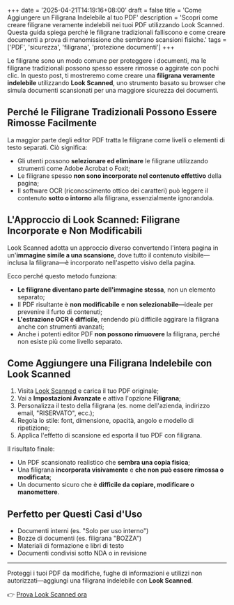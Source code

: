 +++
date = '2025-04-21T14:19:16+08:00'
draft = false
title = 'Come Aggiungere un Filigrana Indelebile al tuo PDF'
description = 'Scopri come creare filigrane veramente indelebili nei tuoi PDF utilizzando Look Scanned. Questa guida spiega perché le filigrane tradizionali falliscono e come creare documenti a prova di manomissione che sembrano scansioni fisiche.'
tags = ['PDF', 'sicurezza', 'filigrana', 'protezione documenti']
+++

Le filigrane sono un modo comune per proteggere i documenti, ma le filigrane tradizionali possono spesso essere rimosse o aggirate con pochi clic. In questo post, ti mostreremo come creare una **filigrana veramente indelebile** utilizzando **Look Scanned**, uno strumento basato su browser che simula documenti scansionati per una maggiore sicurezza dei documenti.

## Perché le Filigrane Tradizionali Possono Essere Rimosse Facilmente

La maggior parte degli editor PDF tratta le filigrane come livelli o elementi di testo separati. Ciò significa:

- Gli utenti possono **selezionare ed eliminare** le filigrane utilizzando strumenti come Adobe Acrobat o Foxit;
- Le filigrane spesso **non sono incorporate nel contenuto effettivo** della pagina;
- Il software OCR (riconoscimento ottico dei caratteri) può leggere il contenuto **sotto o intorno** alla filigrana, essenzialmente ignorandola.

## L'Approccio di Look Scanned: Filigrane Incorporate e Non Modificabili

Look Scanned adotta un approccio diverso convertendo l'intera pagina in un'**immagine simile a una scansione**, dove tutto il contenuto visibile—inclusa la filigrana—è incorporato nell'aspetto visivo della pagina.

Ecco perché questo metodo funziona:

- **Le filigrane diventano parte dell'immagine stessa**, non un elemento separato;
- Il PDF risultante è **non modificabile** e **non selezionabile**—ideale per prevenire il furto di contenuti;
- **L'estrazione OCR è difficile**, rendendo più difficile aggirare la filigrana anche con strumenti avanzati;
- Anche i potenti editor PDF **non possono rimuovere** la filigrana, perché non esiste più come livello separato.

## Come Aggiungere una Filigrana Indelebile con Look Scanned

1. Visita [Look Scanned](https://lookscanned.io) e carica il tuo PDF originale;
2. Vai a **Impostazioni Avanzate** e attiva l'opzione **Filigrana**;
3. Personalizza il testo della filigrana (es. nome dell'azienda, indirizzo email, "RISERVATO", ecc.);
4. Regola lo stile: font, dimensione, opacità, angolo e modello di ripetizione;
5. Applica l'effetto di scansione ed esporta il tuo PDF con filigrana.

Il risultato finale:

- Un PDF scansionato realistico che **sembra una copia fisica**;
- Una filigrana **incorporata visivamente** e **che non può essere rimossa o modificata**;
- Un documento sicuro che è **difficile da copiare, modificare o manomettere**.

## Perfetto per Questi Casi d'Uso

- Documenti interni (es. "Solo per uso interno")
- Bozze di documenti (es. filigrana "BOZZA")
- Materiali di formazione e libri di testo
- Documenti condivisi sotto NDA o in revisione

---

Proteggi i tuoi PDF da modifiche, fughe di informazioni e utilizzi non autorizzati—aggiungi una filigrana indelebile con **Look Scanned**.

👉 [Prova Look Scanned ora](https://lookscanned.io) 